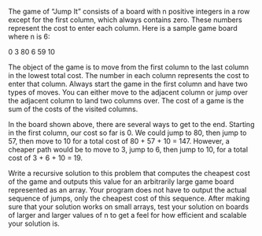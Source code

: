 The game of “Jump It” consists of a board with n positive integers in a row except for the first column, which always contains zero. These numbers represent the cost to enter each column. Here is a sample game board where n is 6:

0 3 80 6 59 10

The object of the game is to move from the first column to the last column in the lowest total cost. The number in each column represents the cost to enter that column. Always start the game in the first column and have two types of moves. You can either move to the adjacent column or jump over the adjacent column to land two columns over. The cost of a game is the sum of the costs of the visited columns.

In the board shown above, there are several ways to get to the end. Starting in the first column, our cost so far is 0. We could jump to 80, then jump to 57, then move to 10 for a total cost of 80 + 57 + 10 = 147. However, a cheaper path would be to move to 3, jump to 6, then jump to 10, for a total cost of 3 + 6 + 10 = 19.

Write a recursive solution to this problem that computes the cheapest cost of the game and outputs this value for an arbitrarily large game board represented as an array. Your program does not have to output the actual sequence of jumps, only the cheapest cost of this sequence. After making sure that your solution works on small arrays, test your solution on boards of larger and larger values of n to get a feel for how efficient and scalable your solution is.
